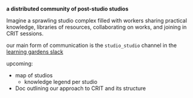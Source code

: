 **a distributed community of post-studio studios**

Imagine a sprawling studio complex filled with workers sharing practical knowledge, libraries of resources, collaborating on works, and joining in CRIT sessions.


our main form of communication is the `studio_studio` channel in the [learning gardens slack](http://learning-gardens.co/join.html)


upcoming:
- map of studios
  - knowledge legend per studio
- Doc outlining our approach to CRIT and its structure
